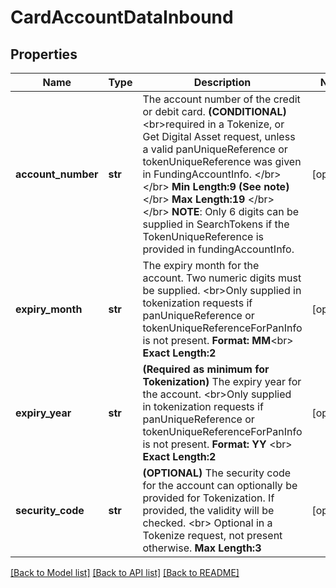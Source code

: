 # CardAccountDataInbound

## Properties
Name | Type | Description | Notes
------------ | ------------- | ------------- | -------------
**account_number** | **str** | The account number of the credit or debit card.   __(CONDITIONAL)__ &lt;br&gt;required in a Tokenize, or Get Digital Asset request, unless a valid panUniqueReference or tokenUniqueReference was given in FundingAccountInfo.  &lt;/br&gt;&lt;/br&gt;  __Min Length:9 (See note)__&lt;/br&gt; __Max Length:19__ &lt;/br&gt; &lt;/br&gt; __NOTE__: Only 6 digits can be supplied in SearchTokens if the TokenUniqueReference is provided in fundingAccountInfo.  | [optional] 
**expiry_month** | **str** |   The expiry month for the account. Two numeric digits must be supplied.  &lt;br&gt;Only supplied in tokenization requests if panUniqueReference or tokenUniqueReferenceForPanInfo is not present.  __Format: MM__&lt;br&gt; __Exact Length:2__  | [optional] 
**expiry_year** | **str** | __(Required as minimum for Tokenization)__  The expiry year for the account. &lt;br&gt;Only supplied in tokenization requests if panUniqueReference or tokenUniqueReferenceForPanInfo is not present.   __Format: YY__ &lt;br&gt; __Exact Length:2__  | [optional] 
**security_code** | **str** | __(OPTIONAL)__ The security code for the account can optionally be provided for Tokenization. If provided, the validity will be checked. &lt;br&gt; Optional in a Tokenize request, not present otherwise. __Max Length:3__  | [optional] 

[[Back to Model list]](../README.md#documentation-for-models) [[Back to API list]](../README.md#documentation-for-api-endpoints) [[Back to README]](../README.md)


